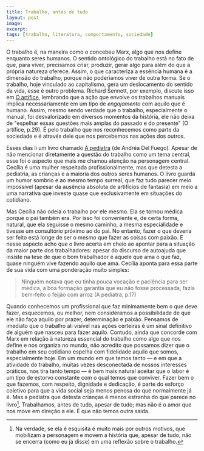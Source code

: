 ```yaml
---
title: Trabalho, antes de tudo
layout: post
image:
excerpt:
tags: [trabalho, literatura, comportamento, sociedade]
---
```


O trabalho é, na maneira como o concebeu Marx, algo que nos define enquanto seres humanos. O sentido ontológico do trabalho está no fato de que, para viver, precisamos criar, produzir, gerar algo para além do que a própria natureza oferece. Assim, o que caracteriza a essência humana é a dimensão do trabalho, porque não poderíamos viver de outra forma. Se o trabalho, hoje vinculado ao capitalismo, gera um deslocamento do sentido da vida, esse é outro problema. Richard Sennett, por exemplo, discute isso em [O artífice](https://amzn.to/35FepOb), lembrando que a ação que envolve os trabalhos manuais implica necessariamente em um tipo de *engajamento* com aquilo que é humano. Assim, mesmo sendo verdade que o trabalho, especialmente o manual, foi desvalorizado em diversos momentos da história, ele não deixa de "espelhar essas questões mais amplas do passado e do presente" (O artífice, p.29). É pelo trabalho que nos reconhecemos como parte da sociedade e é através dele que nos percebemos nas ações dos outros.

Esses dias li um livro chamado [A pediatra](https://amzn.to/3650lgy) (de Andréa Del Fuego). Apesar de não mencionar diretamente a questão do trabalho como um tema central, esse foi o aspecto que mais me chamou atenção na personagem central. Cecília é uma mulher respeitada profissionalmente, mas que detesta a pediatria, as crianças e a maioria dos outros seres humanos. O livro guarda um humor sombrio e ao mesmo tempo surreal, que faz tudo parecer meio impossível (apesar da ausência absoluta de artifícios de fantasia) em meio a uma narrativa que investe quase que exclusivamente em situações do cotidiano.

Mas Cecília não odeia o trabalho por ele mesmo. Ela se tornou médica porque o pai também era. Por isso foi conveniente e, de certa forma, natural, que ela seguisse o mesmo caminho, a mesma especialidade e tivesse um consultório próximo ao do pai. No entanto, fazer o que deveria ser feito está longe de ser o mesmo que fazer as coisas com paixão. E nesse aspecto acho que o livro acerta em cheio ao apontar para a situação da maior parte dos trabalhadores: apesar do discurso de autoajuda que insiste na tese de que o bom trabalhador é aquele que ama o que faz, quase ninguém vive fazendo aquilo que ama. Cecília aponta para essa parte de sua vida com uma ponderação muito simples:

> Ninguém notava que eu tinha pouca vocação e paciência para ser médica, a boa formação garantia que eu não fosse processada, fazia bem-feito o feijão com arroz (A pediatra, p.17) 

Quando conhecemos um profissional que faz minimamente bem o que deve fazer, esquecemos, ou melhor, nem consideramos a possibilidade de que ele não faça aquilo por prazer, determinação e paixão. Pensamos de imediato que o trabalho ali visível nas ações certeiras é um sinal definitivo de alguém que nasceu para fazer aquilo. Contudo, ainda que concorde com Marx em relação à natureza essencial do trabalho como algo que nos define e nos organiza no mundo, não acredito que possamos dizer que o trabalho em seu cotidiano espelha com fidelidade aquilo que somos, especialmente hoje. Em um mundo em que temos tanto — e em que a atividade do trabalho, muitas vezes desconectada de nossos interesses práticos, nos tira tanto tempo — é bem mais natural aceitar que o labor é um tipo de estorvo constante com o qual temos que conviver. Fazer bem o que fazemos, com respeito, dignidade e dedicação, é parte do esforço coletivo para que a vida social seja menos penosa do que normalmente já é. Mas a pediatra que detesta crianças é menos estranha do que parece no livro[^1]. Trabalhamos, antes de tudo, apesar de tudo; mas não é o amor que nos move em direção a ele. É que não temos outra saída.

[^1]: Na verdade, se ela é esquisita é muito mais por outros motivos, que mobilizam a personagem e movem a história que, apesar de tudo, não se encerra (como eu já disse) em uma reflexão sobre o trabalho.
